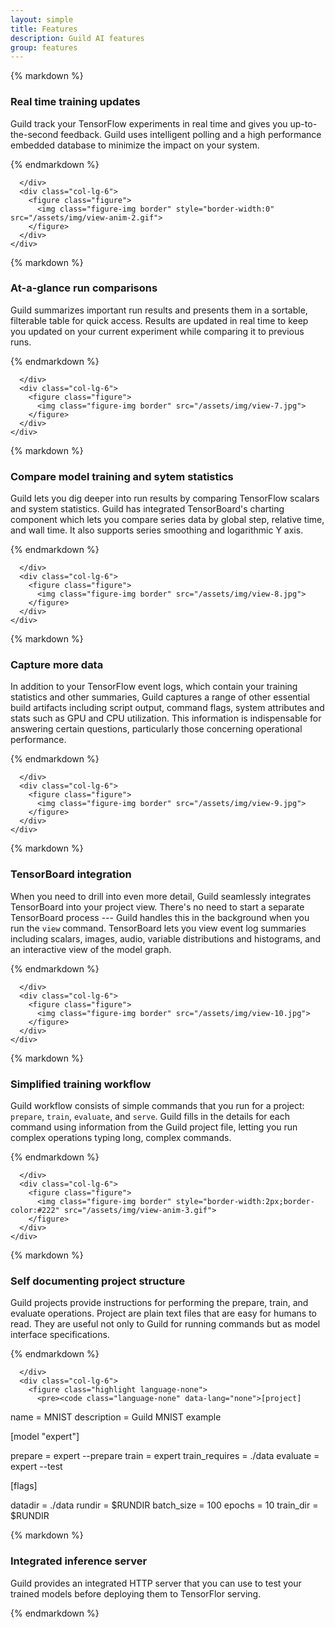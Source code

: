 ```yaml
---
layout: simple
title: Features
description: Guild AI features
group: features
---
```


<style>
 figure {
    width: 100%;
 }

 figure img {
     width: 100%;
 }

 .highlight pre {
     margin: 5px 12px;
 }

 .highlight pre code {
     font-size: 0.75rem;
 }
</style>

<div class="bd-featurette guild-features" style="border-top:none">
  <div class="container">
    <div class="row">
      <div class="col-lg-6">

{% markdown %}

### Real time training updates

Guild track your TensorFlow experiments in real time and gives you
up-to-the-second feedback. Guild uses intelligent polling and a high
performance embedded database to minimize the impact on your system.

{% endmarkdown %}

      </div>
      <div class="col-lg-6">
        <figure class="figure">
          <img class="figure-img border" style="border-width:0" src="/assets/img/view-anim-2.gif">
        </figure>
      </div>
    </div>
  </div>
</div>

<div class="bd-featurette guild-features">
  <div class="container">
    <div class="row">
      <div class="col-lg-6">

{% markdown %}

### At-a-glance run comparisons

Guild summarizes important run results and presents them in a
sortable, filterable table for quick access. Results are updated in
real time to keep you updated on your current experiment while
comparing it to previous runs.

{% endmarkdown %}

      </div>
      <div class="col-lg-6">
        <figure class="figure">
          <img class="figure-img border" src="/assets/img/view-7.jpg">
        </figure>
      </div>
    </div>
  </div>
</div>

<div class="bd-featurette guild-features">
  <div class="container">
    <div class="row">
      <div class="col-lg-6">

{% markdown %}

### Compare model training and sytem statistics


Guild lets you dig deeper into run results by comparing TensorFlow
scalars and system statistics. Guild has integrated TensorBoard's
charting component which lets you compare series data by global step,
relative time, and wall time. It also supports series smoothing and
logarithmic Y axis.

{% endmarkdown %}

      </div>
      <div class="col-lg-6">
        <figure class="figure">
          <img class="figure-img border" src="/assets/img/view-8.jpg">
        </figure>
      </div>
    </div>
  </div>
</div>

<div class="bd-featurette guild-features">
  <div class="container">
    <div class="row">
      <div class="col-lg-6">

{% markdown %}

### Capture more data


In addition to your TensorFlow event logs, which contain your training
statistics and other summaries, Guild captures a range of other
essential build artifacts including script output, command flags,
system attributes and stats such as GPU and CPU utilization. This
information is indispensable for answering certain questions,
particularly those concerning operational performance.

{% endmarkdown %}

      </div>
      <div class="col-lg-6">
        <figure class="figure">
          <img class="figure-img border" src="/assets/img/view-9.jpg">
        </figure>
      </div>
    </div>
  </div>
</div>

<div class="bd-featurette guild-features">
  <div class="container">
    <div class="row">
      <div class="col-lg-6">

{% markdown %}

### TensorBoard integration

When you need to drill into even more detail, Guild seamlessly
integrates TensorBoard into your project view. There's no need to
start a separate TensorBoard process --- Guild handles this in the
background when you run the `view` command. TensorBoard lets you view
event log summaries including scalars, images, audio, variable
distributions and histograms, and an interactive view of the model
graph.

{% endmarkdown %}

      </div>
      <div class="col-lg-6">
        <figure class="figure">
          <img class="figure-img border" src="/assets/img/view-10.jpg">
        </figure>
      </div>
    </div>
  </div>
</div>

<div class="bd-featurette guild-features">
  <div class="container">
    <div class="row">
      <div class="col-lg-6">

{% markdown %}

### Simplified training workflow

Guild workflow consists of simple commands that you run for a project:
`prepare`, `train`, `evaluate`, and `serve`. Guild fills in the
details for each command using information from the Guild project
file, letting you run complex operations typing long, complex
commands.

{% endmarkdown %}

      </div>
      <div class="col-lg-6">
        <figure class="figure">
          <img class="figure-img border" style="border-width:2px;border-color:#222" src="/assets/img/view-anim-3.gif">
        </figure>
      </div>
    </div>
  </div>
</div>

<div class="bd-featurette guild-features">
  <div class="container">
    <div class="row">
      <div class="col-lg-6">

{% markdown %}

### Self documenting project structure

Guild projects provide instructions for performing the prepare, train,
and evaluate operations. Project are plain text files that are easy
for humans to read. They are useful not only to Guild for running
commands but as model interface specifications.

{% endmarkdown %}

      </div>
      <div class="col-lg-6">
        <figure class="highlight language-none">
          <pre><code class="language-none" data-lang="none">[project]

name              = MNIST
description       = Guild MNIST example

[model "expert"]

prepare           = expert --prepare
train             = expert
train_requires    = ./data
evaluate          = expert --test

[flags]

datadir           = ./data
rundir            = $RUNDIR
batch_size        = 100
epochs            = 10
train_dir         = $RUNDIR</code></pre>
        </figure>
      </div>
    </div>
  </div>
</div>

<div class="bd-featurette guild-features">
  <div class="container">
    <div class="row">
      <div class="col-lg-6">

{% markdown %}

### Integrated inference server

Guild provides an integrated HTTP server that you can use to test your
trained models before deploying them to TensorFlor serving.

{% endmarkdown %}
      </div>
      <div class="col-lg-6">
        <figure class="figure">
          <icon class="fa-awesome fa-fw fa-icon-upload-alt"></icon>
        </figure>
      </div>
    </div>
  </div>
</div>
